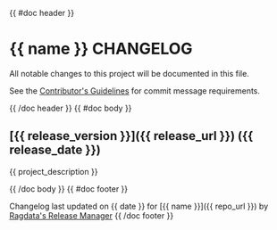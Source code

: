 {{ #doc header }}
# {{ name }} CHANGELOG

All notable changes to this project will be documented in this file.

See the [Contributor's Guidelines](https://github.com/Ragdata/.github/blob/master/.github/CONTRIBUTING.md) for commit message requirements.

{{ /doc header }}
{{ #doc body }}

## [{{ release_version }}]({{ release_url }}) ({{ release_date }})

{{ project_description }}

{{ /doc body }}
{{ #doc footer }}

Changelog last updated on {{ date }} for [{{ name }}]({{ repo_url }}) by [Ragdata's Release Manager](https://github.com/ragdata/release-manager.action)
{{ /doc footer }}